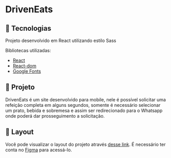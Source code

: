 # DrivenEats

## 🚀 Tecnologias

Projeto desenvolvido em React utilizando estilo Sass

Bibliotecas utilizadas:

- [React](https://www.npmjs.com/package/react)
- [React-dom](https://www.npmjs.com/package/react-dom)
- [Google Fonts](https://fonts.google.com/)

## 📝 Projeto

DrivenEats é um site desenvolvido para mobile, nele é possível solicitar uma refeição completa em alguns segundos, somente é necessário selecionar um prato, bebida e sobremesa e assim ser redirecionado para o Whatsapp onde poderá dar prosseguimento a solicitação.

## 🔖 Layout

Você pode visualizar o layout do projeto através [desse link](hhttps://www.figma.com/file/i8tceg0W7Z9FfANaDbR3FV/DrivenEats?node-id=1%3A232). É necessário ter conta no [Figma](https://figma.com) para acessá-lo.

